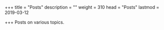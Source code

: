 +++
title = "Posts"
description = ""
weight = 310
head = "<label>Posts</label>"
lastmod = 2019-03-12

+++
Posts on various topics.

